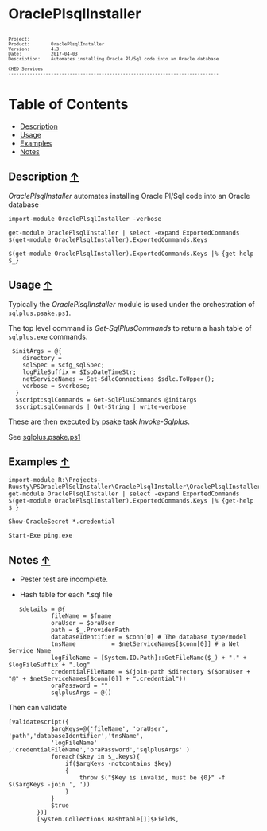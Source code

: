 # OraclePlsqlInstaller #
<pre style="font-size: .75em;"><code>
Project:        
Product:        OraclePlsqlInstaller
Version:        4.3
Date:           2017-04-03
Description:    Automates installing Oracle Pl/Sql code into an Oracle database

CHED Services
-------------------------------------------------------------------------------
</code></pre>


<a name="TOC"></a>
# Table of Contents

- [Description](#description)
- [Usage](#usage)
- [Examples](#examples)
- [Notes](#notes)



<a name="description"></a>
## Description [&uarr;](#TOC) ##

*OraclePlsqlInstaller* automates installing Oracle Pl/Sql code into an Oracle database



~~~
import-module OraclePlsqlInstaller -verbose

get-module OraclePlsqlInstaller | select -expand ExportedCommands
$(get-module OraclePlsqlInstaller).ExportedCommands.Keys
~~~

~~~
$(get-module OraclePlsqlInstaller).ExportedCommands.Keys |% {get-help $_}
~~~

<a name="usage"></a>
## Usage [&uarr;](#TOC) ##

Typically the *OraclePlsqlInstaller* module is used under the orchestration of `sqlplus.psake.ps1`.

The top level command is *Get-SqlPlusCommands* to return a hash table of `sqlplus.exe` commands.

~~~
 $initArgs = @{
    directory =  
    sqlSpec = $cfg_sqlSpec;
    logFileSuffix = $IsoDateTimeStr;
    netServiceNames = Set-SdlcConnections $sdlc.ToUpper();
    verbose = $verbose;
  }
  $script:sqlCommands = Get-SqlPlusCommands @initArgs
  $script:sqlCommands | Out-String | write-verbose
~~~

These are then executed by psake task *Invoke-Sqlplus*.

See [sqlplus.psake.ps1](file:./../sqlplus.psake.ps1)


<a name="examples"></a>
## Examples [&uarr;](#TOC) ##

~~~
import-module R:\Projects-Ruusty\PSOraclePlSqlInstaller\OraclePlsqlInstaller\OraclePlsqlInstaller.psm1
get-module OraclePlsqlInstaller | select -expand ExportedCommands
$(get-module OraclePlsqlInstaller).ExportedCommands.Keys |% {get-help $_}

~~~

~~~
Show-OracleSecret *.credential
~~~

~~~
Start-Exe ping.exe 
~~~


<a name="notes"></a>
## Notes [&uarr;](#TOC) ##


- Pester test are incomplete.

- Hash table for each *.sql file

~~~
   $details = @{
            fileName = $fname
            oraUser = $oraUser
            path = $_.ProviderPath
            databaseIdentifier = $conn[0] # The database type/model 
            tnsName          = $netServiceNames[$conn[0]] # a Net Service Name
            logFileName = [System.IO.Path]::GetFileName($_) + "." + $logFileSuffix + ".log"
            credentialFileName = $(join-path $directory $($oraUser + "@" + $netServiceNames[$conn[0]] + ".credential"))
            oraPassword = ""
            sqlplusArgs = @()
~~~

Then can validate


~~~
[validatescript({
            $argKeys=@('fileName', 'oraUser', 'path','databaseIdentifier','tnsName',
            'logFileName' ,'credentialFileName','oraPassword','sqlplusArgs' )
            foreach($key in $_.keys){
                if($argKeys -notcontains $key)
                {
                    throw $("$Key is invalid, must be {0}" -f $($argKeys -join ', '))
                }
            }
            $true
        })]
        [System.Collections.Hashtable[]]$Fields,
~~~